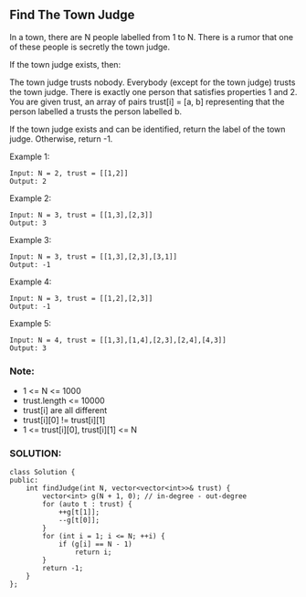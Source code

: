 ## Find The Town Judge

In a town, there are N people labelled from 1 to N.  There is a rumor that one of these people is secretly the town judge.

If the town judge exists, then:

The town judge trusts nobody.
Everybody (except for the town judge) trusts the town judge.
There is exactly one person that satisfies properties 1 and 2.
You are given trust, an array of pairs trust[i] = [a, b] representing that the person labelled a trusts the person labelled b.

If the town judge exists and can be identified, return the label of the town judge.  Otherwise, return -1.

 

Example 1:

```
Input: N = 2, trust = [[1,2]]
Output: 2
```

Example 2:

```
Input: N = 3, trust = [[1,3],[2,3]]
Output: 3
```

Example 3:

```
Input: N = 3, trust = [[1,3],[2,3],[3,1]]
Output: -1
```

Example 4:

```
Input: N = 3, trust = [[1,2],[2,3]]
Output: -1
```

Example 5:

```
Input: N = 4, trust = [[1,3],[1,4],[2,3],[2,4],[4,3]]
Output: 3
```

### Note:

- 1 <= N <= 1000
- trust.length <= 10000
- trust[i] are all different
- trust[i][0] != trust[i][1]
- 1 <= trust[i][0], trust[i][1] <= N


### SOLUTION:

```
class Solution {
public:
    int findJudge(int N, vector<vector<int>>& trust) {
        vector<int> g(N + 1, 0); // in-degree - out-degree
        for (auto t : trust) {
            ++g[t[1]];
            --g[t[0]];
        }
        for (int i = 1; i <= N; ++i) {
            if (g[i] == N - 1)
                return i;
        }
        return -1;
    }
};

```